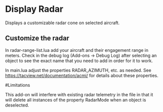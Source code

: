 # Display Radar

Displays a customizable radar cone on selected aircraft.

## Customize the radar

In radar-range-list.lua add your aircraft and their engagement range in meters. Check in the debug log (Add-ons → Debug Log) after selecting an object to see the exact name that you need to add in order for it to work. 

In main.lua adjust the properties RADAR_AZIMUTH, etc. as needed. See https://tacview.net/documentation/acmi/ for details about these properties.

#Limitations

This add-on will interfere with existing radar telemetry in the file in that it will delete all instances of the property RadarMode when an object is deselected. 
